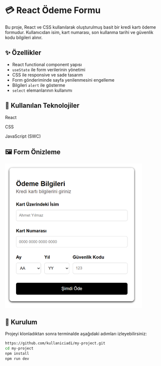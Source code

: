 # 💳 React Ödeme Formu

Bu proje, React ve CSS kullanılarak oluşturulmuş basit bir kredi kartı ödeme formudur. Kullanıcıdan isim, kart numarası, son kullanma tarihi ve güvenlik kodu bilgileri alınır.

## ✨ Özellikler

- React functional component yapısı
- `useState` ile form verilerinin yönetimi
- CSS ile responsive ve sade tasarım
- Form gönderiminde sayfa yenilenmesini engelleme
- Bilgileri `alert` ile gösterme
- `select` elemanlarının kullanımı

## 🧩 Kullanılan Teknolojiler
React

CSS

JavaScript (SWC)

## 🖼️ Form Önizleme

![Form Ekran Görüntüsü](./form-preview.png)

## 🚀 Kurulum

Projeyi klonladıktan sonra terminalde aşağıdaki adımları izleyebilirsiniz:

```bash
https://github.com/kullaniciadi/my-project.git
cd my-project
npm install
npm run dev
```


